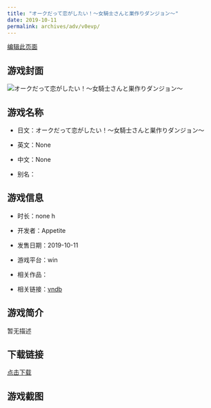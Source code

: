 ```yaml
---
title: "オークだって恋がしたい！～女騎士さんと巣作りダンジョン～"
date: 2019-10-11
permalink: archives/adv/v0evp/
---
```

[编辑此页面](https://github.com/ACG-3/ADV3-source/blob/main/source/_posts/%E3%82%AA%E3%83%BC%E3%82%AF%E3%81%A0%E3%81%A3%E3%81%A6%E6%81%8B%E3%81%8C%E3%81%97%E3%81%9F%E3%81%84%EF%BC%81%EF%BD%9E%E5%A5%B3%E9%A8%8E%E5%A3%AB%E3%81%95%E3%82%93%E3%81%A8%E5%B7%A3%E4%BD%9C%E3%82%8A%E3%83%80%E3%83%B3%E3%82%B8%E3%83%A7%E3%83%B3%EF%BD%9E.md)

## 游戏封面

![オークだって恋がしたい！～女騎士さんと巣作りダンジョン～](https://pan.timero.xyz/d/onedrive/img_lib_001/%E3%82%AA%E3%83%BC%E3%82%AF%E3%81%A0%E3%81%A3%E3%81%A6%E6%81%8B%E3%81%8C%E3%81%97%E3%81%9F%E3%81%84%EF%BC%81%EF%BD%9E%E5%A5%B3%E9%A8%8E%E5%A3%AB%E3%81%95%E3%82%93%E3%81%A8%E5%B7%A3%E4%BD%9C%E3%82%8A%E3%83%80%E3%83%B3%E3%82%B8%E3%83%A7%E3%83%B3%EF%BD%9E_cover.avif)


## 游戏名称

- 日文：オークだって恋がしたい！～女騎士さんと巣作りダンジョン～
- 英文：None
- 中文：None

- 别名：


## 游戏信息

- 时长：none h
- 开发者：Appetite
- 发售日期：2019-10-11
- 游戏平台：win
- 相关作品：

- 相关链接：[vndb](https://vndb.org/v26529)


## 游戏简介

暂无描述


## 下载链接

[点击下载](https://pan.timero.xyz/onedrive/adv_lib_001/%E3%82%AA%E3%83%BC%E3%82%AF%E3%81%A0%E3%81%A3%E3%81%A6%E6%81%8B%E3%81%8C%E3%81%97%E3%81%9F%E3%81%84%EF%BC%81%EF%BD%9E%E5%A5%B3%E9%A8%8E%E5%A3%AB%E3%81%95%E3%82%93%E3%81%A8%E5%B7%A3%E4%BD%9C%E3%82%8A%E3%83%80%E3%83%B3%E3%82%B8%E3%83%A7%E3%83%B3%EF%BD%9E)


## 游戏截图


